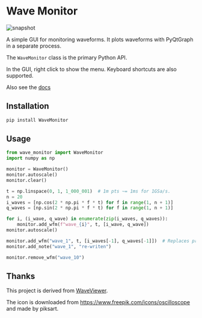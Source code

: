 # Wave Monitor

![snapshot](https://qiujv.github.io/WaveMonitor/assets/snapshot.png)

A simple GUI for monitoring waveforms. It plots waveforms with PyQtGraph in a separate process.

The `WaveMonitor` class is the primary Python API.

In the GUI, right click to show the menu. Keyboard shortcuts are also supported.

Also see the [docs](https://qiujv.github.io/WaveMonitor/)

## Installation

```bash
pip install WaveMonitor
```

## Usage

```python
from wave_monitor import WaveMonitor
import numpy as np

monitor = WaveMonitor()
monitor.autoscale()
monitor.clear()

t = np.linspace(0, 1, 1_000_001)  # 1m pts ~= 1ms for 1GSa/s.
n = 20
i_waves = [np.cos(2 * np.pi * f * t) for f in range(1, n + 1)]
q_waves = [np.sin(2 * np.pi * f * t) for f in range(1, n + 1)]

for i, (i_wave, q_wave) in enumerate(zip(i_waves, q_waves)):
    monitor.add_wfm(f"wave_{i}", t, [i_wave, q_wave])
monitor.autoscale()

monitor.add_wfm("wave_1", t, [i_waves[-1], q_waves[-1]])  # Replaces previous wfm.
monitor.add_note("wave_1", "re-writen")

monitor.remove_wfm("wave_10")
```

## Thanks

This project is derived from [WaveViewer](https://github.com/kahojyun/wave-viewer).

The icon is downloaded from https://www.freepik.com/icons/oscilloscope and made by piksart.
